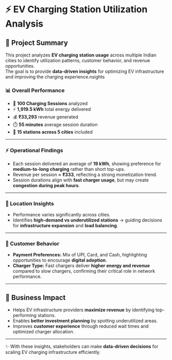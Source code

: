 # ⚡ EV Charging Station Utilization Analysis  

## 📌 Project Summary  
This project analyzes **EV charging station usage** across multiple Indian cities to identify utilization patterns, customer behavior, and revenue opportunities.  
The goal is to provide **data-driven insights** for optimizing EV infrastructure and improving the charging experience.nsights  

### 📊 Overall Performance  
- 🔌 **100 Charging Sessions** analyzed  
- ⚡ **1,919.5 kWh** total energy delivered  
- 💰 **₹33,293** revenue generated  
- ⏱️ **55 minutes** average session duration  
- 📍 **15 stations across 5 cities** included  

---

### ⚡ Operational Findings  
- Each session delivered an average of **19 kWh**, showing preference for **medium-to-long charging** rather than short top-ups.  
- Revenue per session ≈ **₹333**, reflecting a strong monetization trend.  
- Session durations align with **fast charger usage**, but may create **congestion during peak hours**.  

---

### 📍 Location Insights  
- Performance varies significantly across cities.  
- Identifies **high-demand vs underutilized stations** → guiding decisions for **infrastructure expansion** and **load balancing**.  

---

### 👥 Customer Behavior  
- **Payment Preferences:** Mix of UPI, Card, and Cash, highlighting opportunities to encourage **digital adoption**.  
- **Charger Type:** Fast chargers deliver **higher energy and revenue** compared to slow chargers, confirming their critical role in network performance.  

---

## 🚀 Business Impact  
- Helps EV infrastructure providers **maximize revenue** by identifying top-performing stations.  
- Enables **better investment planning** by spotting underutilized areas.  
- Improves **customer experience** through reduced wait times and optimized charger allocation.  

---

✨ With these insights, stakeholders can make **data-driven decisions** for scaling EV charging infrastructure efficiently.  

